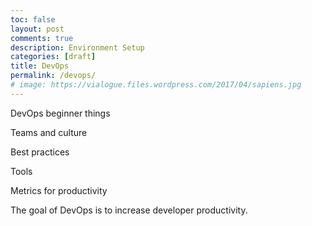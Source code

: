 ```yaml
---
toc: false
layout: post
comments: true
description: Environment Setup
categories: [draft]
title: DevOps
permalink: /devops/
# image: https://vialogue.files.wordpress.com/2017/04/sapiens.jpg
---
```

DevOps beginner things



Teams and culture



Best practices



Tools



Metrics for productivity

The goal of DevOps is to increase developer productivity.